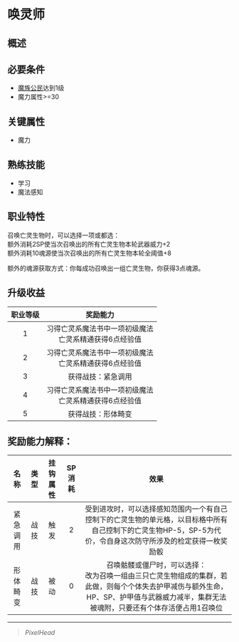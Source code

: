 # 唤灵师

## 概述

## 必要条件

* <a href="../../basicJob/citizen" target="_blank">魔族公民</a>达到1级
* 魔力属性>=30

## 关键属性

* 魔力

## 熟练技能

* 学习
* 魔法感知
  
## 职业特性

召唤亡灵生物时，可以选择一项或都选：<br>
额外消耗2SP使当次召唤出的所有亡灵生物本轮武器威力+2<br>
额外消耗10魂源使当次召唤出的所有亡灵生物本轮全阈值+8

额外的魂源获取方式：你每成功召唤出一组亡灵生物，你获得3点魂源。

## 升级收益

职业等级|奖励能力
:--:|:--:
1|习得亡灵系魔法书中一项初级魔法<br>亡灵系精通获得6点经验值
2|习得亡灵系魔法书中一项初级魔法<br>亡灵系精通获得6点经验值
3|获得战技：紧急调用
4|习得亡灵系魔法书中一项初级魔法<br>亡灵系精通获得6点经验值
5|获得战技：形体畸变

## 奖励能力解释：

名称|类型|挂钩属性|SP消耗|效果
:--:|:--:|:--:|:--:|:--:
紧急调用|战技|触发|2|受到进攻时，可以选择感知范围内一个有自己控制下的亡灵生物的单元格，以目标格中所有自己控制下的亡灵生物HP-5，SP-5为代价，令自身这次防守所涉及的检定获得一枚奖励骰
形体畸变|战技|被动|0|召唤骷髅或僵尸时，可以选择：<br>改为召唤一组由三只亡灵生物组成的集群，若此做，则每个个体失去护甲减伤与额外生命，HP、SP、护甲值与武器威力减半，集群无法被魂附，只要还有个体存活便占用1召唤位

---

> *PixelHead*